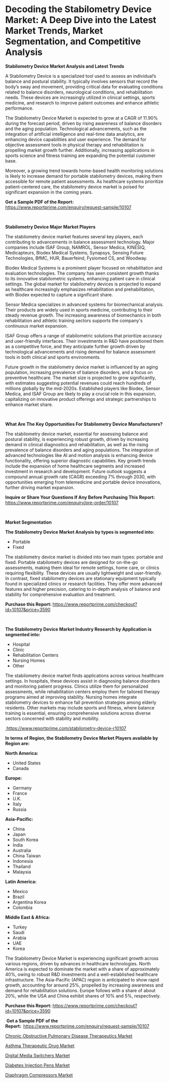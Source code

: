 <p><h1>Decoding the Stabilometry Device Market: A Deep Dive into the Latest Market Trends, Market Segmentation, and Competitive Analysis</h1></p><p><strong>Stabilometry Device Market Analysis and Latest Trends</strong></p>
<p><p>A Stabilometry Device is a specialized tool used to assess an individual’s balance and postural stability. It typically involves sensors that record the body’s sway and movement, providing critical data for evaluating conditions related to balance disorders, neurological conditions, and rehabilitation needs. These devices are increasingly utilized in clinical settings, sports medicine, and research to improve patient outcomes and enhance athletic performance.</p><p>The Stabilometry Device Market is expected to grow at a CAGR of 11.90% during the forecast period, driven by rising awareness of balance disorders and the aging population. Technological advancements, such as the integration of artificial intelligence and real-time data analytics, are enhancing device capabilities and user experience. The demand for objective assessment tools in physical therapy and rehabilitation is propelling market growth further. Additionally, increasing applications in sports science and fitness training are expanding the potential customer base. </p><p>Moreover, a growing trend towards home-based health monitoring solutions is likely to increase demand for portable stabilometry devices, making them accessible for remote patient assessments. As healthcare systems prioritize patient-centered care, the stabilometry device market is poised for significant expansion in the coming years.</p></p>
<p><strong>Get a Sample PDF of the Report:&nbsp;</strong> <a href="https://www.reportprime.com/enquiry/request-sample/10107?utm_campaign=1789&utm_medium=2&utm_source=Github&utm_content=ia&utm_term=28112024&utm_id=stabilometry-device">https://www.reportprime.com/enquiry/request-sample/10107</a></p>
<p>&nbsp;</p>
<p><strong>Stabilometry Device Major Market Players</strong></p>
<p><p>The stabilometry device market features several key players, each contributing to advancements in balance assessment technology. Major companies include ISAF Group, NAMROL, Sensor Medica, KINESIQ, Medicapteurs, Biodex Medical Systems, Synapsys, Sensing Future Technologies, BfMC, HUR, Bauerfeind, Fysiomed CS, and Woodway.</p><p>Biodex Medical Systems is a prominent player focused on rehabilitation and evaluation technologies. The company has seen consistent growth thanks to its innovative stabilometric systems, enhancing patient care in clinical settings. The global market for stabilometry devices is projected to expand as healthcare increasingly emphasizes rehabilitation and prehabilitation, with Biodex expected to capture a significant share.</p><p>Sensor Medica specializes in advanced systems for biomechanical analysis. Their products are widely used in sports medicine, contributing to their steady revenue growth. The increasing awareness of biomechanics in both rehabilitation and athletic training sectors supports the company's continuous market expansion.</p><p>ISAF Group offers a range of stabilometric solutions that prioritize accuracy and user-friendly interfaces. Their investments in R&D have positioned them as a competitive force, and they anticipate further growth driven by technological advancements and rising demand for balance assessment tools in both clinical and sports environments.</p><p>Future growth in the stabilometry device market is influenced by an aging population, increasing prevalence of balance disorders, and a focus on preventive healthcare. The market size is projected to grow significantly, with estimates suggesting potential revenues could reach hundreds of millions globally by the mid-2020s. Established players like Biodex, Sensor Medica, and ISAF Group are likely to play a crucial role in this expansion, capitalizing on innovative product offerings and strategic partnerships to enhance market share.</p></p>
<p>&nbsp;</p>
<p><strong>What Are The Key Opportunities For Stabilometry Device Manufacturers?</strong></p>
<p><p>The stabilometry device market, essential for assessing balance and postural stability, is experiencing robust growth, driven by increasing demand in clinical diagnostics and rehabilitation, as well as the rising prevalence of balance disorders and aging populations. The integration of advanced technologies like AI and motion analysis is enhancing device functionality, offering superior diagnostic capabilities. Key growth trends include the expansion of home healthcare segments and increased investment in research and development. Future outlook suggests a compound annual growth rate (CAGR) exceeding 7% through 2030, with opportunities emerging from telemedicine and portable device innovations, further driving market expansion.</p></p>
<p><strong>Inquire or Share Your Questions If Any Before Purchasing This Report:</strong> <a href="https://www.reportprime.com/enquiry/pre-order/10107?utm_campaign=1789&utm_medium=2&utm_source=Github&utm_content=ia&utm_term=28112024&utm_id=stabilometry-device">https://www.reportprime.com/enquiry/pre-order/10107</a></p>
<p>&nbsp;</p>
<p><strong>Market Segmentation</strong></p>
<p><strong>The Stabilometry Device Market Analysis by types is segmented into:</strong></p>
<p><ul><li>Portable</li><li>Fixed</li></ul></p>
<p><p>The stabilometry device market is divided into two main types: portable and fixed. Portable stabilometry devices are designed for on-the-go assessments, making them ideal for remote settings, home care, or clinics requiring flexibility. These devices are usually lightweight and user-friendly. In contrast, fixed stabilometry devices are stationary equipment typically found in specialized clinics or research facilities. They offer more advanced features and higher precision, catering to in-depth analysis of balance and stability for comprehensive evaluation and treatment.</p></p>
<p><strong>Purchase this Report:&nbsp;</strong><a href="https://www.reportprime.com/checkout?id=10107&price=3590&utm_campaign=1789&utm_medium=2&utm_source=Github&utm_content=ia&utm_term=28112024&utm_id=stabilometry-device">https://www.reportprime.com/checkout?id=10107&price=3590</a></p>
<p>&nbsp;</p>
<p><strong>The Stabilometry Device Market Industry Research by Application is segmented into:</strong></p>
<p><ul><li>Hospital</li><li>Clinic</li><li>Rehabilitation Centers</li><li>Nursing Homes</li><li>Other</li></ul></p>
<p><p>The stabilometry device market finds applications across various healthcare settings. In hospitals, these devices assist in diagnosing balance disorders and monitoring patient progress. Clinics utilize them for personalized assessments, while rehabilitation centers employ them for tailored therapy programs aimed at improving stability. Nursing homes integrate stabilometry devices to enhance fall prevention strategies among elderly residents. Other markets may include sports and fitness, where balance training is essential, ensuring comprehensive solutions across diverse sectors concerned with stability and mobility.</p></p>
<p><a href="https://www.reportprime.com/stabilometry-device-r10107?utm_campaign=1789&utm_medium=2&utm_source=Github&utm_content=ia&utm_term=28112024&utm_id=stabilometry-device">&nbsp;https://www.reportprime.com/stabilometry-device-r10107</a></p>
<p><strong>In terms of Region, the Stabilometry Device Market Players available by Region are:</strong></p>
<p>
    <p> <strong> North America: </strong>
        <ul>
            <li>United States</li>
            <li>Canada</li>
        </ul>
        </p> 
    <p> <strong> Europe: </strong>
        <ul>
            <li>Germany</li>
            <li>France</li>
            <li>U.K.</li>
            <li>Italy</li>
            <li>Russia</li>
        </ul>
        </p> 
    <p> <strong> Asia-Pacific: </strong>
        <ul>
            <li>China</li>
            <li>Japan</li>
            <li>South Korea</li>
            <li>India</li>
            <li>Australia</li>
            <li>China Taiwan</li>
            <li>Indonesia</li>
            <li>Thailand</li>
            <li>Malaysia</li>
        </ul>
        </p> 
    <p> <strong> Latin America: </strong>
        <ul>
            <li>Mexico</li>
            <li>Brazil</li>
            <li>Argentina Korea</li>
            <li>Colombia</li>
        </ul>
        </p> 
    <p> <strong> Middle East & Africa: </strong>
        <ul>
            <li>Turkey</li>
            <li>Saudi</li>
            <li>Arabia</li>
            <li>UAE</li>
            <li>Korea</li>
        </ul>
    </p>
    </p>
<p><p>The Stabilometry Device Market is experiencing significant growth across various regions, driven by advances in healthcare technologies. North America is expected to dominate the market with a share of approximately 40%, owing to robust R&D investments and a well-established healthcare infrastructure. The Asia-Pacific (APAC) region is anticipated to show rapid growth, accounting for around 25%, propelled by increasing awareness and demand for rehabilitation solutions. Europe follows with a share of about 20%, while the USA and China exhibit shares of 10% and 5%, respectively.</p></p>
<p><strong>Purchase this Report: </strong><a href="https://www.reportprime.com/checkout?id=10107&price=3590&utm_campaign=1789&utm_medium=2&utm_source=Github&utm_content=ia&utm_term=28112024&utm_id=stabilometry-device">https://www.reportprime.com/checkout?id=10107&price=3590</a></p>
<p>&nbsp;<strong>Get a Sample PDF of the Report:&nbsp;&nbsp;</strong><a href="https://www.reportprime.com/enquiry/request-sample/10107?utm_campaign=1789&utm_medium=2&utm_source=Github&utm_content=ia&utm_term=28112024&utm_id=stabilometry-device">https://www.reportprime.com/enquiry/request-sample/10107</a></p>
<p><strong></strong></p>
<p><p><a href="https://issuu.com/reportprime-2/docs/chronic-obstructive-pulmonary-disea_07601c772130d2?utm_campaign=1789&utm_medium=2&utm_source=Github&utm_content=ia&utm_term=28112024&utm_id=stabilometry-device">Chronic Obstructive Pulmonary Disease Therapeutics Market</a></p><p><a href="https://issuu.com/reportprime-2/docs/asthma-therapeutic-drug-market-size_c9fc74988f49aa?utm_campaign=1789&utm_medium=2&utm_source=Github&utm_content=ia&utm_term=28112024&utm_id=stabilometry-device">Asthma Therapeutic Drug Market</a></p><p><a href="https://www.linkedin.com/pulse/digital-media-switchers-market-size-growth-trends-statistics-so6wc?utm_campaign=1789&utm_medium=2&utm_source=Github&utm_content=ia&utm_term=28112024&utm_id=stabilometry-device">Digital Media Switchers Market</a></p><p><a href="https://www.linkedin.com/pulse/growth-trajectory-diabetes-injection-pens-market-2024-2031-d5kwf?utm_campaign=1789&utm_medium=2&utm_source=Github&utm_content=ia&utm_term=28112024&utm_id=stabilometry-device">Diabetes Injection Pens Market</a></p><p><a href="https://www.linkedin.com/pulse/diaphragm-compressors-market2024-2031-industry-insights-oygqc?utm_campaign=1789&utm_medium=2&utm_source=Github&utm_content=ia&utm_term=28112024&utm_id=stabilometry-device">Diaphragm Compressors Market</a></p></p>